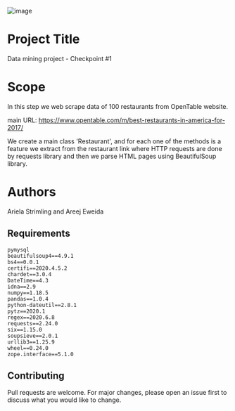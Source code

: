 ![image](https://logodix.com/logo/44715.png)

# Project Title 
Data mining project - Checkpoint #1

#  Scope
In this step we web scrape data of 100 restaurants from OpenTable website.

main URL: https://www.opentable.com/m/best-restaurants-in-america-for-2017/

We create a main class 'Restaurant', and for each one of the methods is a feature we extract from the restaurant link 
where HTTP requests are done by requests library and then we parse HTML pages using BeautifulSoup library.

# Authors 
Ariela Strimling and Areej Eweida


## Requirements
```
pymysql
beautifulsoup4==4.9.1
bs4==0.0.1
certifi==2020.4.5.2
chardet==3.0.4
DateTime==4.3
idna==2.9
numpy==1.18.5
pandas==1.0.4
python-dateutil==2.8.1
pytz==2020.1
regex==2020.6.8
requests==2.24.0
six==1.15.0
soupsieve==2.0.1
urllib3==1.25.9
wheel==0.24.0
zope.interface==5.1.0
```

## Contributing
Pull requests are welcome. For major changes, please open an issue first to discuss what you would like to change.

